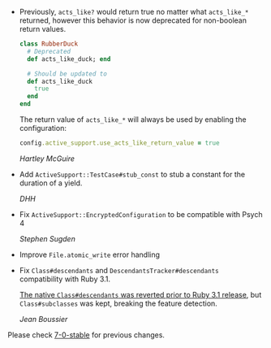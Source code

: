 *   Previously, `acts_like?` would return true no matter what `acts_like_*` returned,
    however this behavior is now deprecated for non-boolean return values.

    ```ruby
    class RubberDuck
      # Deprecated
      def acts_like_duck; end

      # Should be updated to
      def acts_like_duck
        true
      end
    end
    ```

    The return value of `acts_like_*` will always be used by enabling the configuration:

    ```ruby
    config.active_support.use_acts_like_return_value = true
    ```

    *Hartley McGuire*

*   Add `ActiveSupport::TestCase#stub_const` to stub a constant for the duration of a yield.

    *DHH*

*   Fix `ActiveSupport::EncryptedConfiguration` to be compatible with Psych 4

    *Stephen Sugden*

*   Improve `File.atomic_write` error handling

*   Fix `Class#descendants` and `DescendantsTracker#descendants` compatibility with Ruby 3.1.

    [The native `Class#descendants` was reverted prior to Ruby 3.1 release](https://bugs.ruby-lang.org/issues/14394#note-33),
    but `Class#subclasses` was kept, breaking the feature detection.

    *Jean Boussier*

Please check [7-0-stable](https://github.com/rails/rails/blob/7-0-stable/activesupport/CHANGELOG.md) for previous changes.
